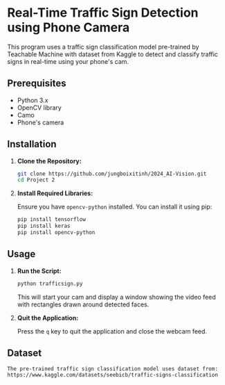 # Real-Time Traffic Sign Detection using Phone Camera

This program uses a traffic sign classification model pre-trained by Teachable Machine with dataset from Kaggle to detect and classify traffic signs in real-time using your phone's cam.

## Prerequisites

- Python 3.x
- OpenCV library
- Camo
- Phone's camera

## Installation

1. **Clone the Repository:**

    ```bash
    git clone https://github.com/jungboixitinh/2024_AI-Vision.git
    cd Project 2
    ```

2. **Install Required Libraries:**

    Ensure you have `opencv-python` installed. You can install it using pip:

    ```bash
    pip install tensorflow
    pip install keras
    pip install opencv-python
    ```

## Usage

1. **Run the Script:**

    ```bash
    python trafficsign.py
    ```

    This will start your cam and display a window showing the video feed with rectangles drawn around detected faces.

2. **Quit the Application:**

    Press the `q` key to quit the application and close the webcam feed.

## Dataset

    The pre-trained traffic sign classification model uses dataset from: 
    https://www.kaggle.com/datasets/seebicb/traffic-signs-classification

